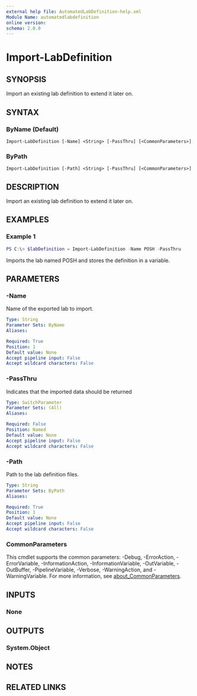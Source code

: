 ```yaml
---
external help file: AutomatedLabDefinition-help.xml
Module Name: automatedlabdefinition
online version:
schema: 2.0.0
---
```


# Import-LabDefinition

## SYNOPSIS

Import an existing lab definition to extend it later on.

## SYNTAX

### ByName (Default)
```
Import-LabDefinition [-Name] <String> [-PassThru] [<CommonParameters>]
```

### ByPath
```
Import-LabDefinition [-Path] <String> [-PassThru] [<CommonParameters>]
```

## DESCRIPTION
Import an existing lab definition to extend it later on.

## EXAMPLES

### Example 1
```powershell
PS C:\> $labDefinition = Import-LabDefinition -Name POSH -PassThru
```

Imports the lab named POSH and stores the definition in a variable.

## PARAMETERS

### -Name

Name of the exported lab to import.

```yaml
Type: String
Parameter Sets: ByName
Aliases:

Required: True
Position: 1
Default value: None
Accept pipeline input: False
Accept wildcard characters: False
```

### -PassThru

Indicates that the imported data should be returned

```yaml
Type: SwitchParameter
Parameter Sets: (All)
Aliases:

Required: False
Position: Named
Default value: None
Accept pipeline input: False
Accept wildcard characters: False
```

### -Path

Path to the lab definition files.

```yaml
Type: String
Parameter Sets: ByPath
Aliases:

Required: True
Position: 1
Default value: None
Accept pipeline input: False
Accept wildcard characters: False
```

### CommonParameters
This cmdlet supports the common parameters: -Debug, -ErrorAction, -ErrorVariable, -InformationAction, -InformationVariable, -OutVariable, -OutBuffer, -PipelineVariable, -Verbose, -WarningAction, and -WarningVariable. For more information, see [about_CommonParameters](http://go.microsoft.com/fwlink/?LinkID=113216).

## INPUTS

### None

## OUTPUTS

### System.Object
## NOTES

## RELATED LINKS
